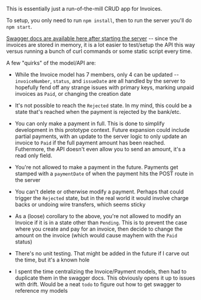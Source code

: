 This is essentially just a run-of-the-mill CRUD app for Invoices.


To setup, you only need to run `npm install`, then to run the server you'll do `npm start`.


[Swagger docs are available here after starting the server](http://localhost:5000/api-docs) -- since the invoices are stored in memory, it is a lot easier to test/setup the API this way versus running a bunch of curl commands or some static script every time.


A few "quirks" of the model/API are:

* While the Invoice model has 7 members, only 4 can be updated -- `invoiceNumber`, `status`, and `issueDate` are all handled by the server to hopefully fend off any strange issues with primary keys, marking unpaid invoices as `Paid`, or changing the creation date

* It's not possible to reach the `Rejected` state. In my mind, this could be a state that's reached when the payment is rejected by the bank/etc. 

* You can only make a payment in full. This is done to simplify development in this prototype context. Future expansion could include partial payments, with an update to the server logic to only update an invoice to `Paid` if the full payment amount has been reached. Futhermore, the API doesn't even allow you to send an amount, it's a read only field.

* You're not allowed to make a payment in the future. Payments get stamped with a `paymentDate` of when the payment hits the POST route in the server

* You can't delete or otherwise modify a payment. Perhaps that could trigger the `Rejected` state, but in the real world it would involve charge backs or undoing wire transfers, which seems sticky

* As a (loose) corollary to the above, you're not allowed to modify an Invoice if it is in a state other than `Pending`. This is to prevent the case where you create and pay for an invoice, then decide to change the amount on the invoice (which would cause mayhem with the `Paid` status)

* There's no unit testing. That might be added in the future if I carve out the time, but it's a known hole

* I spent the time centralizing the Invoice/Payment models, then had to duplicate them in the swagger docs. This obviously opens it up to issues with drift. Would be a neat `todo` to figure out how to get swagger to reference my models